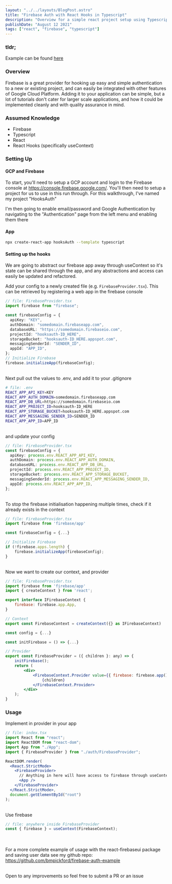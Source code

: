 ```yaml
---
layout: "../../layouts/BlogPost.astro"
title: "Firebase Auth with React Hooks in Typescript"
description: "Overview for a simple react project setup using Typescript, functional components, hooks and Firebase"
publishDate: "August 12 2021"
tags: ["react", "firebase", "typescript"]
---
```


### tldr;

Example can be found [here](https://github.com/bmpickford/firebase-auth-example)

### Overview

Firebase is a great provider for hooking up easy and simple authentication to a new or existing project, and can easily be integrated with other features of Google Cloud Platform. Adding it to your application can be simple, but a lot of tutorials don't cater for larger scale applications, and how it could be implemented cleanly and with quality assurance in mind.

### Assumed Knowledge

- Firebase
- Typescript
- React
- React Hooks (specifically useContext)

### Setting Up

#### GCP and Firebase

To start, you'll need to setup a GCP account and login to the Firebase console at https://console.firebase.google.com/. You'll then need to setup a project for us to use in this run through. For this walkthrough, I've named my project "HooksAuth"

I'm then going to enable email/password and Google Authentication by navigating to the "Authentication" page from the left menu and enabling them there

#### App

```bash
npx create-react-app hooksAuth --template typescript
```

#### Setting up the hooks

We are going to abstract our firebase app away through useContext so it's state can be shared through the app, and any abstractions and access can easily be updated and refactored.<br />

Add your config to a newly created file (e.g. `FirebaseProvider.tsx`). This can be retrieved by registering a web app in the firebase console

```typescript
// file: FirebaseProvider.tsx
import firebase from "firebase";

const firebaseConfig = {
  apiKey: "KEY",
  authDomain: "somedomain.firebaseapp.com",
  databaseURL: "https://somedomain.firebaseio.com",
  projectId: "hooksauth-ID_HERE",
  storageBucket: "hooksauth-ID_HERE.appspot.com",
  messagingSenderId: "SENDER_ID",
  appId: "APP_ID",
};
// Initialize Firebase
firebase.initializeApp(firebaseConfig);
```

<br/>Next pull out the values to .env, and add it to your .gitignore

```bash
# file: .env
REACT_APP_API_KEY=KEY
REACT_APP_AUTH_DOMAIN=somedomain.firebaseapp.com
REACT_APP_DB_URL=https://somedomain.firebaseio.com
REACT_APP_PROJECT_ID=hooksauth-ID_HERE
REACT_APP_STORAGE_BUCKET=hooksauth-ID_HERE.appspot.com
REACT_APP_MESSAGING_SENDER_ID=SENDER_ID
REACT_APP_APP_ID=APP_ID
```

<br/>and update your config

```typescript
// file: FirebaseProvider.tsx
const firebaseConfig = {
  apiKey: process.env.REACT_APP_API_KEY,
  authDomain: process.env.REACT_APP_AUTH_DOMAIN,
  databaseURL: process.env.REACT_APP_DB_URL,
  projectId: process.env.REACT_APP_PROJECT_ID,
  storageBucket: process.env.REACT_APP_STORAGE_BUCKET,
  messagingSenderId: process.env.REACT_APP_MESSAGING_SENDER_ID,
  appId: process.env.REACT_APP_APP_ID,
};
```

<br/>To stop the firebase initialisation happening multiple times, check if it already exists in the context

```typescript
// file: FirebaseProvider.tsx
import firebase from 'firebase/app'

const firebaseConfig = {...}

// Initialize Firebase
if (!firebase.apps.length) {
    firebase.initializeApp(firebaseConfig);
}
```

<br/>Now we want to create our context, and provider

```jsx
// file: FirebaseProvider.tsx
import firebase from 'firebase/app'
import { createContext } from 'react';

export interface IFirebaseContext {
    firebase: firebase.app.App,
}

// Context
export const FirebaseContext = createContext({} as IFirebaseContext)

const config = {...}

const initFirebase = () => {...}

// Provider
export const FirebaseProvider = ({ children }: any) => {
    initFirebase();
    return (
        <div>
            <FirebaseContext.Provider value={{ firebase: firebase.app() } as IFirebaseContext}>
                {children}
            </FirebaseContext.Provider>
        </div>
    );
}
```

### Usage

Implement in provider in your app

```jsx
// file: index.tsx
import React from "react";
import ReactDOM from "react-dom";
import App from "./App";
import { FirebaseProvider } from "./auth/FirebaseProvider";

ReactDOM.render(
  <React.StrictMode>
    <FirebaseProvider>
      // Anything in here will have access to firebase through useContext
      <App />
    </FirebaseProvider>
  </React.StrictMode>,
  document.getElementById("root")
);
```

<br/>Use firebase

```typescript
// file: anywhere inside FirebaseProvider
const { firebase } = useContext(FirebaseContext);
```

<br/><br/>For a more complete example of usage with the react-firebaseui package and saving user data see my github repo: https://github.com/bmpickford/firebase-auth-example<br /><br />

Open to any improvements so feel free to submit a PR or an issue
